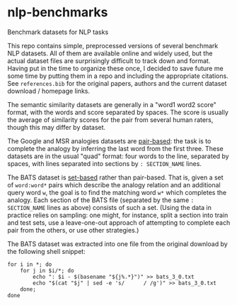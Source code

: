 # nlp-benchmarks
Benchmark datasets for NLP tasks

This repo contains simple, preprocessed versions of several benchmark NLP datasets. All of them are available online and widely used, but the actual dataset files are surprisingly difficult to track down and format. Having put in the time to organize these once, I decided to save future me some time by putting them in a repo and including the appropriate citations. See `references.bib` for the original papers, authors and the current dataset download / homepage links.

The semantic similarity datasets are generally in a "word1 word2 score" format, with the words and score separated by spaces. The score is usually the average of similarity scores for the pair from several human raters, though this may differ by dataset.

The Google and MSR analogies datasets are [pair-based](https://aclweb.org/aclwiki/Analogy_(State_of_the_art)#Analogy_tasks): the task is to complete the analogy by inferring the last word from the first three. These datasets are in the usual "quad" format: four words to the line, separated by spaces, with lines separated into sections by `: SECTION_NAME` lines. 

The BATS dataset is [set-based](https://aclweb.org/aclwiki/Analogy_(State_of_the_art)#Analogy_tasks) rather than pair-based. That is, given a set of `word:word*` pairs which describe the analogy relation and an additional query word `w`, the goal is to find the matching word `w*` which completes the analogy. Each section of the BATS file (separated by the same `: SECTION_NAME` lines as above) consists of such a set. (Using the data in practice relies on sampling: one might, for instance, split a section into train and test sets, use a leave-one-out approach of attempting to complete each pair from the others, or use other strategies.)

The BATS dataset was extracted into one file from the original download by the following shell snippet:
```
for i in *; do
    for j in $i/*; do
        echo ": $i - $(basename "${j%.*}")" >> bats_3_0.txt
        echo "$(cat "$j" | sed -e 's/      / /g')" >> bats_3_0.txt
    done;
done
```

